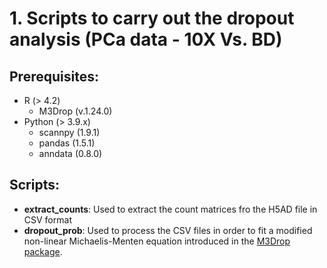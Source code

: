 # 1. Scripts to carry out the dropout analysis (PCa data - 10X Vs. BD)

## Prerequisites:
- R (> 4.2)
    - M3Drop (v.1.24.0)
- Python (> 3.9.x)
    - scannpy (1.9.1)
    - pandas (1.5.1)
    - anndata (0.8.0)

## Scripts:
- __extract_counts__: Used to extract the count matrices fro the H5AD file in CSV format
- __dropout_prob__: Used to process the CSV files in order to fit  a modified non-linear Michaelis-Menten equation introduced in the [M3Drop package](https://github.com/tallulandrews/M3Drop).